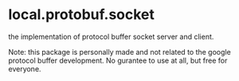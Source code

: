 local.protobuf.socket
=====================

the implementation of protocol buffer socket server and client.

Note: this package is personally made and not related to the google protocol buffer development.
No gurantee to use at all, but free for everyone.
